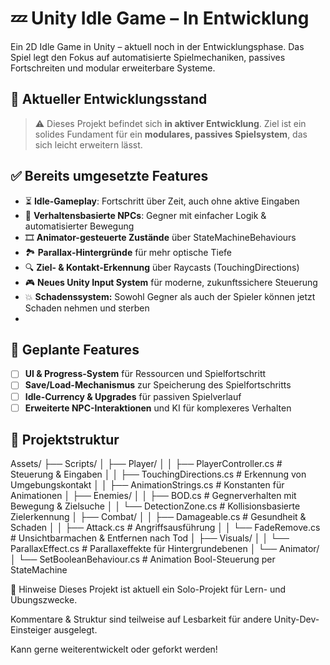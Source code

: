 # 💤 Unity Idle Game – In Entwicklung

Ein 2D Idle Game in Unity – aktuell noch in der Entwicklungsphase. Das Spiel legt den Fokus auf automatisierte Spielmechaniken, passives Fortschreiten und modular erweiterbare Systeme.

## 🧪 Aktueller Entwicklungsstand

> ⚠️ Dieses Projekt befindet sich **in aktiver Entwicklung**. Ziel ist ein solides Fundament für ein **modulares, passives Spielsystem**, das sich leicht erweitern lässt.

## ✅ Bereits umgesetzte Features

- ⏳ **Idle-Gameplay**: Fortschritt über Zeit, auch ohne aktive Eingaben
- 🧠 **Verhaltensbasierte NPCs**: Gegner mit einfacher Logik & automatisierter Bewegung
- 🎞️ **Animator-gesteuerte Zustände** über StateMachineBehaviours
- 🏞️ **Parallax-Hintergründe** für mehr optische Tiefe
- 🔍 **Ziel- & Kontakt-Erkennung** über Raycasts (TouchingDirections)
- 🎮 **Neues Unity Input System** für moderne, zukunftssichere Steuerung
- 💥 **Schadenssystem:** Sowohl Gegner als auch der Spieler können jetzt Schaden nehmen und sterben
- 

## 🧩 Geplante Features

- [ ] **UI & Progress-System** für Ressourcen und Spielfortschritt
- [ ] **Save/Load-Mechanismus** zur Speicherung des Spielfortschritts
- [ ] **Idle-Currency & Upgrades** für passiven Spielverlauf
- [ ] **Erweiterte NPC-Interaktionen** und KI für komplexeres Verhalten

## 🧱 Projektstruktur

Assets/
├── Scripts/
│   ├── Player/
│   │   ├── PlayerController.cs         # Steuerung & Eingaben
│   │   ├── TouchingDirections.cs       # Erkennung von Umgebungskontakt
│   │   ├── AnimationStrings.cs         # Konstanten für Animationen
│   ├── Enemies/
│   │   ├── BOD.cs                      # Gegnerverhalten mit Bewegung & Zielsuche
│   │   └── DetectionZone.cs           # Kollisionsbasierte Zielerkennung
│   ├── Combat/
│   │   ├── Damageable.cs               # Gesundheit & Schaden
│   │   ├── Attack.cs                   # Angriffsausführung
│   │   └── FadeRemove.cs              # Unsichtbarmachen & Entfernen nach Tod
│   ├── Visuals/
│   │   └── ParallaxEffect.cs          # Parallaxeffekte für Hintergrundebenen
│   └── Animator/
│       └── SetBooleanBehaviour.cs     # Animation Bool-Steuerung per StateMachine


📌 Hinweise
Dieses Projekt ist aktuell ein Solo-Projekt für Lern- und Übungszwecke.

Kommentare & Struktur sind teilweise auf Lesbarkeit für andere Unity-Dev-Einsteiger ausgelegt.

Kann gerne weiterentwickelt oder geforkt werden!
